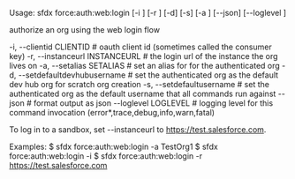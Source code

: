 Usage: sfdx force:auth:web:login [-i <string>] [-r <url>] [-d] [-s] [-a <string>] [--json] [--loglevel <string>]

authorize an org using the web login flow

 -i, --clientid CLIENTID        # oauth client id (sometimes called the consumer key)
 -r, --instanceurl INSTANCEURL  # the login url of the instance the org lives on
 -a, --setalias SETALIAS        # set an alias for for the authenticated org
 -d, --setdefaultdevhubusername # set the authenticated org as the default dev hub org for scratch org creation
 -s, --setdefaultusername       # set the authenticated org as the default username that all commands run against
 --json                         # format output as json
 --loglevel LOGLEVEL            # logging level for this command invocation (error*,trace,debug,info,warn,fatal)

To log in to a sandbox, set --instanceurl to https://test.salesforce.com.

Examples:
   $ sfdx force:auth:web:login -a TestOrg1
   $ sfdx force:auth:web:login -i <oauth client id>
   $ sfdx force:auth:web:login -r https://test.salesforce.com

